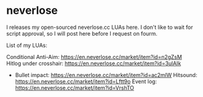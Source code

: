 # neverlose

I releases my open-sourced neverlose.cc LUAs here.
I don't like to wait for script approval, so I will post here before I request on fourm.


List of my LUAs:

Conditional Anti-Aim: https://en.neverlose.cc/market/item?id=n2gZsM
Hitlog under crosshair: https://en.neverlose.cc/market/item?id=3ulAIk
+ Bullet impact: https://en.neverlose.cc/market/item?id=ac2mlW
Hitsound: https://en.neverlose.cc/market/item?id=Lftt9o
Event log: https://en.neverlose.cc/market/item?id=VrshTO

